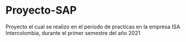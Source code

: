 # Proyecto-SAP

Proyecto el cual se realizo en el periodo de practicas en la empresa ISA Intercolombia, durante el primer semestre del año 2021
